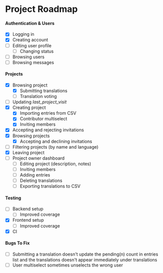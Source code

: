 # Project Roadmap

#### Authentication & Users

- [x] Logging in
- [x] Creating account
- [ ] Editing user profile
  - [ ] Changing status
- [ ] Browsing users
- [ ] Browsing messages

#### Projects

- [x] Browsing project
  - [x] Submitting translations
  - [ ] Translation voting
- [ ] Updating _last_project_visit_
- [x] Creating project
  - [x] Importing entries from CSV
  - [x] Contributor multiselect
  - [x] Inviting members
- [x] Accepting and rejecting invitations
- [x] Browsing projects
  - [x] Accepting and declining invitations
- [ ] Filtering projects (by name and language)
- [x] Leaving project
- [ ] Project owner dashboard
  - [ ] Editing project (description, notes)
  - [ ] Inviting members
  - [ ] Adding entries
  - [ ] Deleting translations
  - [ ] Exporting translations to CSV

#### Testing

- [ ] Backend setup
  - [ ] Improved coverage
- [x] Frontend setup
  - [ ] Improved coverage
- [x] CI

#### Bugs To Fix

- [ ] Submitting a translation doesn't update the pending(n) count in entries list and the translations doesn't appear immediately under translations
- [ ] User multiselect sometimes unselects the wrong user
